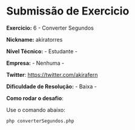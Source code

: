 # Submissão de Exercicio

**Exercicio:** 6 - Converter Segundos

**Nickname:** akiratorres

**Nível Técnico:** - Estudante -

**Empresa:** - Nenhuma -

**Twitter**: https://twitter.com/akirafern

**Dificuldade de Resolução:** - Baixa -

**Como rodar o desafio**: 

Use o comando abaixo: 
```bash
php converterSegundos.php
```